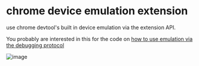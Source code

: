 chrome device emulation extension
===================

use chrome devtool's built in device emulation via the extension API.

You probably are interested in this for the code on [how to use emulation via the debugging protocol](https://github.com/paulirish/emulation-popup-ext/blob/master/app/scripts/background.js#L30)

![image](https://cloud.githubusercontent.com/assets/39191/4368457/56d8a042-42ed-11e4-8c97-de7d89e5761d.png)
